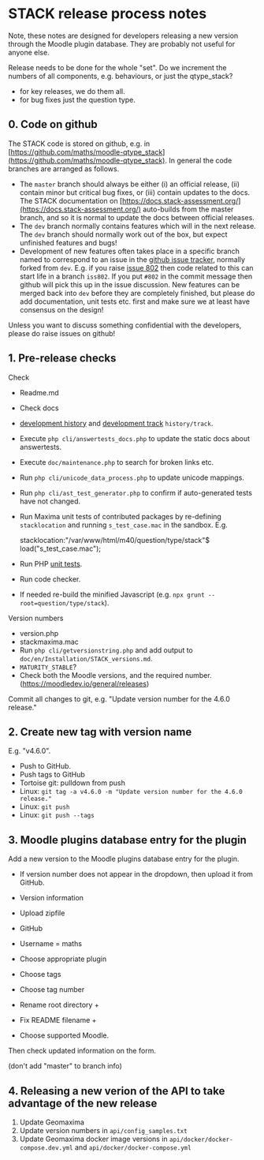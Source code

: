 # STACK release process notes

Note, these notes are designed for developers releasing a new version through the Moodle plugin database.  They are probably not useful for anyone else.

Release needs to be done for the whole "set".  Do we increment the numbers of all components, e.g. behaviours, or just the qtype_stack?

* for key releases, we do them all.
* for bug fixes just the question type.

## 0. Code on github

The STACK code is stored on github, e.g. in [https://github.com/maths/moodle-qtype_stack](https://github.com/maths/moodle-qtype_stack). In general the code branches are arranged as follows.

* The `master` branch should always be either (i) an official release, (ii) contain minor but critical bug fixes, or (iii) contain updates to the docs.  The STACK documentation on [https://docs.stack-assessment.org/](https://docs.stack-assessment.org/) auto-builds from the master branch, and so it is normal to update the docs between official releases.
* The `dev` branch normally contains features which will in the next release.  The `dev` branch should normally work out of the box, but expect unfinished features and bugs!  
* Development of new features often takes place in a specific branch named to correspond to an issue in the [github issue tracker](https://github.com/maths/moodle-qtype_stack/issues), normally forked from `dev`.  E.g. if you raise [issue 802](https://github.com/maths/moodle-qtype_stack/issues/802) then code related to this can start life in a branch `iss802`.  If you put `#802` in the commit message then github will pick this up in the issue discussion.  New features can be merged back into `dev` before they are completely finished, but please do add documentation, unit tests etc. first and make sure we at least have consensus on the design!

Unless you want to discuss something confidential with the developers, please do raise issues on github!

## 1. Pre-release checks

Check 

* Readme.md
* Check docs 
 * [development history](Development_history.md) and [development track](Development_track.md) `history/track`.
 * Execute `php cli/answertests_docs.php` to update the static docs about answertests.
 * Execute `doc/maintenance.php` to search for broken links etc.
* Run `php cli/unicode_data_process.php` to update unicode mappings.
* Run `php cli/ast_test_generator.php` to confirm if auto-generated tests have not changed.
* Run Maxima unit tests of contributed packages by re-defining `stacklocation` and running `s_test_case.mac` in the sandbox.  E.g.

    stacklocation:"/var/www/html/m40/question/type/stack"$
    load("s_test_case.mac");

* Run PHP [unit tests](Unit_tests.md).
* Run code checker.
* If needed re-build the minified Javascript (e.g. `npx grunt --root=question/type/stack`).

Version numbers

 * version.php
 * stackmaxima.mac
 * Run `php cli/getversionstring.php` and add output to `doc/en/Installation/STACK_versions.md`.
 * `MATURITY_STABLE`?
 * Check both the Moodle versions, and the required number. (https://moodledev.io/general/releases)

Commit all changes to git, e.g. "Update version number for the 4.6.0 release."

## 2. Create new tag with version name

E.g. "v4.6.0".

* Push to GitHub.
* Push tags to GitHub 
 * Tortoise git: pulldown from push
 * Linux: `git tag -a v4.6.0 -m "Update version number for the 4.6.0 release."`
 * Linux: `git push`
 * Linux: `git push --tags`

## 3. Moodle plugins database entry for the plugin

Add a new version to the Moodle plugins database entry for the plugin.

* If version number does not appear in the dropdown, then upload it from GitHub.
 
* Version information
* Upload zipfile
* GitHub
* Username = maths
* Choose appropriate plugin
* Choose tags
* Choose tag number
* Rename root directory +
* Fix README filename +
* Choose supported Moodle.

Then check updated information on the form.

(don't add "master" to branch info)

## 4. Releasing a new verion of the API to take advantage of the new release

1. Update Geomaxima
2. Update version numbers in `api/config_samples.txt`
3. Update Geomaxima docker image versions in `api/docker/docker-compose.dev.yml` and  `api/docker/docker-compose.yml`

